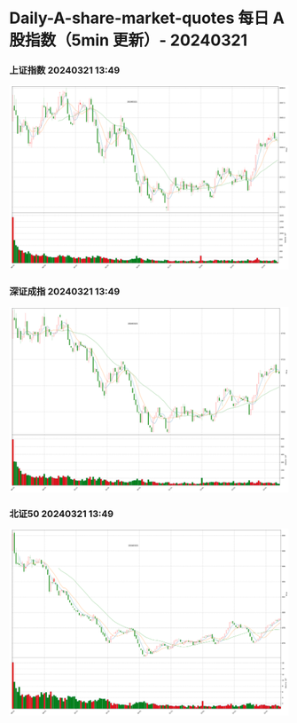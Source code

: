 
# Daily-A-share-market-quotes 每日 A 股指数（5min 更新）- 20240321

### 上证指数 20240321 13:49
![](./fig/2024/3/20240321-sh000001.png)

### 深证成指 20240321 13:49
![](./fig/2024/3/20240321-sz399001.png)

### 北证50 20240321 13:49
![](./fig/2024/3/20240321-bj899050.png)
